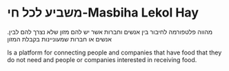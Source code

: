 # משביע לכל חי-Masbiha Lekol Hay
.מהווה פלטפורמה לחיבור בין אנשים וחברות אשר יש להם מזון שלא נצרך להם לבין אנשים או חברות שמעוניינות בקבלת המזון

Is a platform for connecting people and companies that have food that they do not need and people or companies interested in receiving food.
